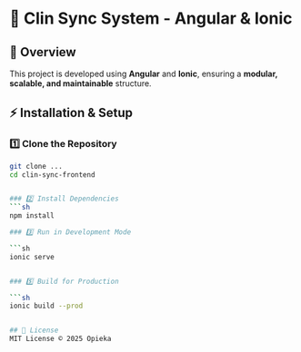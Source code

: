 # 🚀 Clin Sync System - Angular & Ionic

## 📌 Overview
This project is developed using **Angular** and **Ionic**, ensuring a **modular, scalable, and maintainable** structure. 


## ⚡ Installation & Setup

### 1️⃣ Clone the Repository
```sh
git clone ...
cd clin-sync-frontend


### 2️⃣ Install Dependencies
```sh
npm install

### 3️⃣ Run in Development Mode

```sh
ionic serve


### 5️⃣ Build for Production

```sh
ionic build --prod


## 📌 License
MIT License © 2025 Opieka
